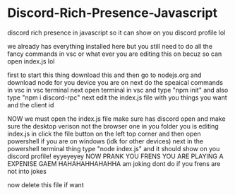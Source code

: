 # Discord-Rich-Presence-Javascript

discord rich presence in javascript so it can show on you discord profile lol

we already has everything installed here but you still need to do all the fancy commands in vsc or what ever you are editing this on becuz so can open index.js lol

first to start this thing
download this and then go to nodejs.org and download node for you device you are on
next do the speaical commands in vsc in vsc terminal
next open terminal in vsc and type "npm init" and also type "npm i discord-rpc"
next edit the index.js file with you things you want and the client id

NOW we must open the index.js file
make sure has discord open and make sure the desktop verison not the browser one
in you folder you is editing index.js in click the file button on the left top corner and then open powershell if you are on windows (idk for other devices)
next in the powershell terminal thing type "node index.js" and it should show on you discord profile! eyyeyeyey
NOW PRANK YOU FRENS YOU ARE PLAYING A EXPENISE GAEM HAHAHAHHAHAHHA
am joking dont do if you frens are not into jokes

now delete this file if want
